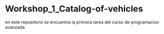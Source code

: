 # Workshop_1_Catalog-of-vehicles
en este repositorio se encuentra la primera tarea del curso de programacion avanzada.
